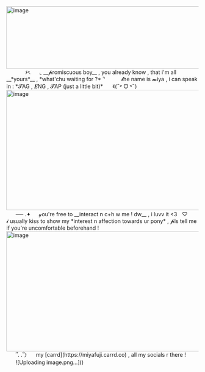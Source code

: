<img width="1200" height="164" alt="image" src="https://github.com/user-attachments/assets/2ed4b773-070c-46ef-ad66-9f165c8adb2d" />
 ⠀⠀
 ⠀⠀
۶ৎ ⠀⠀⌞ __𝓹romiscuous boy__ , you already know , that i'm all __*yours*__ , *what'chu waiting for ?* ⌝  ⠀
 ⠀⠀
𝓽he name is 𝓶iya , i can speak in : *𝓣AG , 𝑬NG , 𝓣AP (just a little bit)* ⠀⠀ꉂ(˵˃ ᗜ ˂˵)
 ⠀⠀
<img width="900" height="315" alt="image" src="https://github.com/user-attachments/assets/7f13efbe-042c-41a0-94c2-06b6904e0b22" />
 ⠀⠀
── .✦⠀⠀𝓎ou're free to __interact n c+h w me ! dw__ , i luvv it <3ㅤ♡
 ⠀⠀
𝓲 usually kiss to show my *interest n affection towards ur pony* , 𝓹ls tell me if you're uncomfortable beforehand !
 ⠀⠀
<img width="851" height="315" alt="image" src="https://github.com/user-attachments/assets/59854683-83ef-48c2-aef3-65365bb55574" />
 ⠀⠀
՞. .՞𐦯 ⠀⠀my [carrd](https://miyafuji.carrd.co) , all my socials r there !
 ⠀⠀
 ⠀⠀
![Uploading image.png…]()
